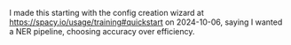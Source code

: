 I made this starting with the config creation wizard at
https://spacy.io/usage/training#quickstart on 2024-10-06,
saying I wanted a NER pipeline, choosing accuracy over efficiency.

